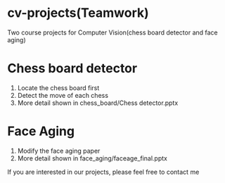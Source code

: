 # cv-projects(Teamwork)
Two course projects for Computer Vision(chess board detector and face aging)


# Chess board detector
1. Locate the chess board first
2. Detect the move of each chess
3. More detail shown in chess_board/Chess detector.pptx


# Face Aging 
1. Modify the face aging paper
2. More detail shown in face_aging/faceage_final.pptx


If you are interested in our projects, please feel free to contact me
